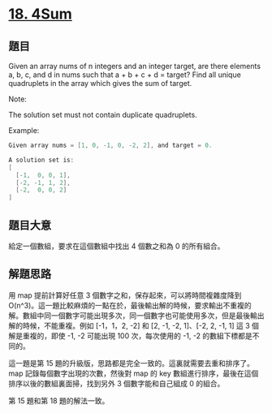 # [18. 4Sum](https://leetcode.com/problems/4sum/)

## 題目

Given an array nums of n integers and an integer target, are there elements a, b, c, and d in nums such that a + b + c + d = target? Find all unique quadruplets in the array which gives the sum of target.

Note:

The solution set must not contain duplicate quadruplets.

Example:

```c
Given array nums = [1, 0, -1, 0, -2, 2], and target = 0.

A solution set is:
[
  [-1,  0, 0, 1],
  [-2, -1, 1, 2],
  [-2,  0, 0, 2]
]
```

## 題目大意

給定一個數組，要求在這個數組中找出 4 個數之和為 0 的所有組合。


## 解題思路

用 map 提前計算好任意 3 個數字之和，保存起來，可以將時間複雜度降到 O(n^3)。這一題比較麻煩的一點在於，最後輸出解的時候，要求輸出不重複的解。數組中同一個數字可能出現多次，同一個數字也可能使用多次，但是最後輸出解的時候，不能重複。例如 [-1，1，2, -2] 和 [2, -1, -2, 1]、[-2, 2, -1, 1] 這 3 個解是重複的，即使 -1, -2 可能出現 100 次，每次使用的 -1, -2 的數組下標都是不同的。

這一題是第 15 題的升級版，思路都是完全一致的。這裏就需要去重和排序了。map 記錄每個數字出現的次數，然後對 map 的 key 數組進行排序，最後在這個排序以後的數組裏面掃，找到另外 3 個數字能和自己組成 0 的組合。

第 15 題和第 18 題的解法一致。



